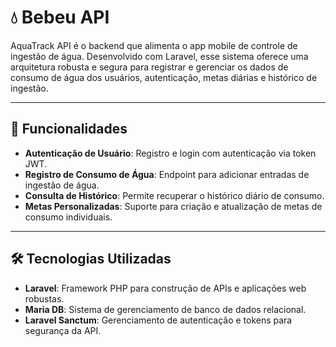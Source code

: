 # 💧 Bebeu API

AquaTrack API é o backend que alimenta o app mobile de controle de ingestão de água. Desenvolvido com Laravel, esse sistema oferece uma arquitetura robusta e segura para registrar e gerenciar os dados de consumo de água dos usuários, autenticação, metas diárias e histórico de ingestão.

---

## 🚀 Funcionalidades

-   **Autenticação de Usuário**: Registro e login com autenticação via token JWT.
-   **Registro de Consumo de Água**: Endpoint para adicionar entradas de ingestão de água.
-   **Consulta de Histórico**: Permite recuperar o histórico diário de consumo.
-   **Metas Personalizadas**: Suporte para criação e atualização de metas de consumo individuais.

---

## 🛠️ Tecnologias Utilizadas

-   **Laravel**: Framework PHP para construção de APIs e aplicações web robustas.
-   **Maria DB**: Sistema de gerenciamento de banco de dados relacional.
-   **Laravel Sanctum**: Gerenciamento de autenticação e tokens para segurança da API.